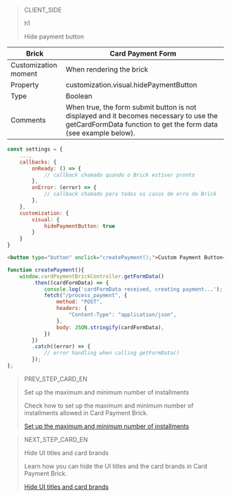 > CLIENT_SIDE
>
> h1
>
> Hide payment button

| Brick  | Card Payment Form  |
| --- | --- |
| Customization moment  | When rendering the brick  |
| Property  | customization.visual.hidePaymentButton  |
| Type  | Boolean  |
| Comments  | When true, the form submit button is not displayed and it becomes necessary to use the getCardFormData function to get the form data (see example below). |

```javascript
const settings = {
    ...,
    callbacks: {
        onReady: () => {
            // callback chamado quando o Brick estiver pronto
        },
        onError: (error) => { 
            // callback chamado para todos os casos de erro do Brick
        },
    },
    customization: {
        visual: {
            hidePaymentButton: true
        }
    }
}
```

```html
<button type="button" onclick="createPayment();">Custom Payment Button</button>
```

```javascript
function createPayment(){
    window.cardPaymentBrickController.getFormData()
        .then((cardFormData) => {
            console.log('cardFormData received, creating payment...');
            fetch("/process_payment", {
                method: "POST",
                headers: {
                    "Content-Type": "application/json",
                },
                body: JSON.stringify(cardFormData),
            })
        })
        .catch((error) => {
            // error handling when calling getFormData()
        });
};
```

> PREV_STEP_CARD_EN
>
> Set up the maximum and minimum number of installments
>
> Check how to set up the maximum and minimum number of installments allowed in Card Payment Brick.
>
> [Set up the maximum and minimum number of installments](/developers/en/docs/checkout-bricks/additional-customization/configure-installments)

> NEXT_STEP_CARD_EN
>
> Hide UI titles and card brands
>
> Learn how you can hide the UI titles and the card brands in Card Payment Brick.
>
> [Hide UI titles and card brands](/developers/en/docs/checkout-bricks/additional-customization/hide-title-and-flags)